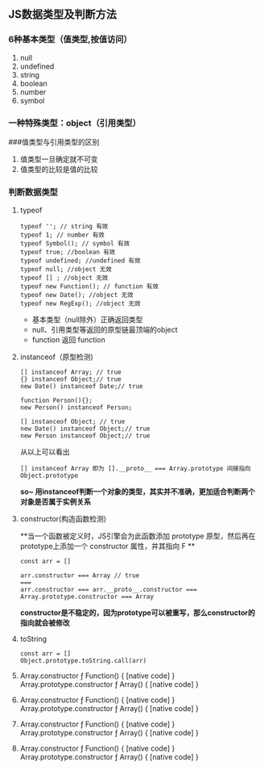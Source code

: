 ## JS数据类型及判断方法

### 6种基本类型（值类型,按值访问）

1. null
2. undefined
3. string
4. boolean
5. number
6. symbol

### 一种特殊类型：object（引用类型）



###值类型与引用类型的区别

1. 值类型一旦确定就不可变
2. 值类型的比较是值的比较



### 判断数据类型

1. typeof

   ```
   typeof ''; // string 有效
   typeof 1; // number 有效
   typeof Symbol(); // symbol 有效
   typeof true; //boolean 有效
   typeof undefined; //undefined 有效
   typeof null; //object 无效
   typeof [] ; //object 无效
   typeof new Function(); // function 有效
   typeof new Date(); //object 无效
   typeof new RegExp(); //object 无效
   ```

   * 基本类型（null除外）正确返回类型
   * null、引用类型等返回的原型链最顶端的object
   * function 返回 function

2. instanceof（原型检测)

   ```
   [] instanceof Array; // true
   {} instanceof Object;// true
   new Date() instanceof Date;// true
    
   function Person(){};
   new Person() instanceof Person;
    
   [] instanceof Object; // true
   new Date() instanceof Object;// true
   new Person instanceof Object;// true
   ```
   从以上可以看出

   ```
   [] instanceof Array 即为 [].__proto__ === Array.prototype 间接指向 Object.prototype
   ```

   **so~ 用instanceof判断一个对象的类型，其实并不准确，更加适合判断两个对象是否属于实例关系**

3. constructor(构造函数检测)

   **当一个函数被定义时，JS引擎会为此函数添加 prototype 原型，然后再在 prototype上添加一个 constructor 属性，并其指向 F **

   ```
   const arr = []
   
   arr.constructor === Array // true
   ===
   arr.constructor === arr.__proto__.constructor === Array.prototype.constructor === Array
   ```

   **constructor是不稳定的，因为prototype可以被重写，那么constructor的指向就会被修改**

4. toString

   ```
   const arr = []
   Object.prototype.toString.call(arr)
   ```

5. Array.constructor
   ƒ Function() { [native code] }
   Array.prototype.constructor
   ƒ Array() { [native code] }

6. Array.constructor
   ƒ Function() { [native code] }
   Array.prototype.constructor
   ƒ Array() { [native code] }

7. Array.constructor
   ƒ Function() { [native code] }
   Array.prototype.constructor
   ƒ Array() { [native code] }

8. Array.constructor
   ƒ Function() { [native code] }
   Array.prototype.constructor
   ƒ Array() { [native code] }